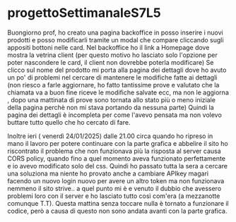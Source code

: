 # progettoSettimanaleS7L5

Buongiorno prof, ho creato una pagina backoffice in posso inserire i nuovi prodotti e posso modificarli tramite un modal che compare cliccando sugli appositi bottoni nelle card.
Nel backoffice ho il link a Homepage dove mostra la vetrina client (per questo motivo ho lasciato solo l'opzione per poter nascondere le card, il client non dovrebbe poterla modificare) 
Se clicco sul nome del prodotto mi porta alla pagina dei dettagli dove ho avuto un po' di problemi nel cercare di mantenere le modifiche fatte ai dettagli (non riesco a farle aggiornare, ho fatto tantissime prove e valutato che la chiamata va a buon fine riceve le modifiche salvate ecc, ma non le aggiorna , dopo una mattinata di prove sono tornata allo stato più o meno iniziale della pagina perchè non mi stava portando da nessuna parte)
Quindi la pagina dei dettagli è incompleta per come l'avevo pensata ma non volevo buttare tutto quello che ho cercato di fare.

Inoltre ieri ( venerdì 24/01/2025) dalle 21.00 circa quando ho ripreso in mano il lavoro per potere continuare con la parte grafica e abbelire il sito ho riscontrato il problema che non funzionava più la risposta al server causa CORS policy, quando fino a quel momento aveva funzionato perfettamente e io avevo modificato solo del css. Quindi ho passato tutta la sera a cercare una soluziona ma niente ho provato anche a cambiare APIkey magari facendo un nuovo login nuovo per avere un altro token ma non funzionava nemmeno il sito strive.. a quel punto mi è e venuto il dubbio che avessero problemi loro con il server e ho lasciato tutto così com'era (a mezzanotte comunque T.T). Questa mattina senza toccare nulla è tornato a funzionare il codice, però a causa di questo non sono andata avanti con la parte grafica.
